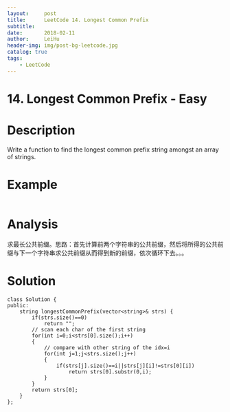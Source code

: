 ```yaml
---
layout:     post
title:      LeetCode 14. Longest Common Prefix
subtitle:   
date:       2018-02-11
author:     LeiHu
header-img: img/post-bg-leetcode.jpg
catalog: true
tags:
    - LeetCode
---
```

# 14. Longest Common Prefix - Easy

# Description
Write a function to find the longest common prefix string amongst an array of strings.

# Example
```

```

# Analysis
求最长公共前缀。思路：首先计算前两个字符串的公共前缀，然后将所得的公共前缀与下一个字符串求公共前缀从而得到新的前缀，依次循环下去。。。

# Solution
```
class Solution {
public:
    string longestCommonPrefix(vector<string>& strs) {
        if(strs.size()==0)
            return "";
        // scan each char of the first string
        for(int i=0;i<strs[0].size();i++)
        {
            // compare with other string of the idx=i
            for(int j=1;j<strs.size();j++)
            {
                if(strs[j].size()==i||strs[j][i]!=strs[0][i])
                    return strs[0].substr(0,i);
            }
        }
        return strs[0];
    }
};
```
